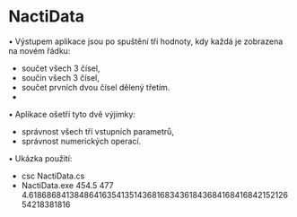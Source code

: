 # NactiData

•	Výstupem aplikace jsou po spuštění tři hodnoty, kdy každá je zobrazena na novém řádku: 
  -	součet všech 3 čísel,
  -	součin všech 3 čísel,
  -	součet prvních dvou čísel dělený třetím.
  -	
• Aplikace ošetří tyto dvě výjimky:  
  -	správnost všech tří vstupních parametrů,
  -	správnost numerických operací.

• Ukázka použití:
  - csc NactiData.cs
  - NactiData.exe 454.5 477 4.61868684138486416354135143681683436184368416841684215212654218381816
                                                                                                                                               
